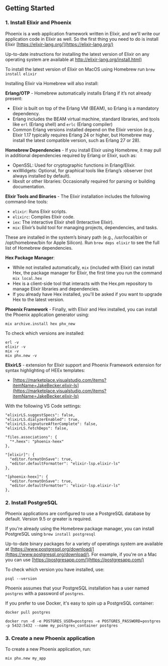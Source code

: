 ## Getting Started

### 1. Install Elixir and Phoenix
Phoenix is a web application framework written in Elixir, and we'll write our application code in Elixir as well. So the first thing you need to do is install Elixir [https://elixir-lang.org/](https://elixir-lang.org/)

Up-to-date instructions for installing the latest version of Elixir on any operating system are available at [http://elixir-lang.org/install.html)](http://elixir-lang.org/install.html)

To install the latest version of Elixir on MacOS using Homebrew run `brew install elixir`

Installing Elixir via Homebrew will also install:

__Erlang/OTP__ - Homebrew automatically installs Erlang if it’s not already present:
- Elixir is built on top of the Erlang VM (BEAM), so Erlang is a mandatory dependency.  
- Erlang includes the BEAM virtual machine, standard libraries, and tools like `erl` (Erlang shell) and `erlc` (Erlang compiler)
- Common Erlang versions installed depend on the Elixir version (e.g., Elixir 1.17 typically requires Erlang 24 or higher, but Homebrew may install the latest compatible version, such as Erlang 27 or 28).

__Homebrew Dependencies__ - If you install Elixir using Homebrew, it may pull in additional dependencies required by Erlang or Elixir, such as:
- OpenSSL: Used for cryptographic functions in Erlang/Elixir.
- wxWidgets: Optional, for graphical tools like Erlang’s :observer (not always installed by default).
- libxslt or other libraries: Occasionally required for parsing or building documentation.

__Elixir Tools and Binaries__ - The Elixir installation includes the following command-line tools:
- `elixir`: Runs Elixir scripts.
- `elixirc`: Compiles Elixir code.
- `iex`: The interactive Elixir shell (Interactive Elixir).
- `mix`: Elixir’s build tool for managing projects, dependencies, and tasks.

These are installed in the system’s binary path (e.g., /usr/local/bin or /opt/homebrew/bin for Apple Silicon). Run `brew deps elixir` to see the full list of Homebrew dependencies.

__Hex Package Manager__:
- While not installed automatically, `mix` (included with Elixir) can install Hex, the package manager for Elixir, the first time you run the command `mix local.hex`
- Hex is a client-side tool that interacts with the Hex.pm repository to manage Elixir libraries and dependencies.
- If you already have Hex installed, you'll be asked if you want to upgrade Hex to the latest version.

__Phoenix Framework__ - Finally, with Elixir and Hex installed, you can install the Phoenix application generator using:
```
mix archive.install hex phx_new
```


To check which versions are installed:
```
erl -v
elixir -v
mix -v
mix phx.new -v
```

__ElixirLS__ - extension for Elixir support and Phoenix Framework extension for syntax highlighting of HEEx templates:
- [https://marketplace.visualstudio.com/items?itemName=JakeBecker.elixir-ls](https://marketplace.visualstudio.com/items?itemName=JakeBecker.elixir-ls)

With the following VS Code settings:
```
"elixirLS.suggestSpecs": false,
"elixirLS.dialyzerEnabled": true,
"elixirLS.signatureAfterComplete": false,
"elixirLS.fetchDeps": false,

"files.associations": {
  "*.heex": "phoenix-heex"
},

"[elixir]": {
  "editor.formatOnSave": true,
  "editor.defaultFormatter": "elixir-lsp.elixir-ls"
},

"[phoenix-heex]": {
  "editor.formatOnSave": true,
  "editor.defaultFormatter": "elixir-lsp.elixir-ls"
},
```


### 2. Install PostgreSQL
Phoenix applications are configured to use a PostgreSQL database by default. Version 9.5 or greater is required.

If you're already using the Homebrew package manager, you can install PostgreSQL using `brew install postgresql`

Up-to-date binary packages for a variety of operatings system are available at [https://www.postgresql.org/download/](https://www.postgresql.org/download/). For example, if you're on a Mac you can use [https://postgresapp.com/](https://postgresapp.com/)

To check which version you have installed, use:
```
psql --version
```
Phoenix assumes that your PostgreSQL installation has a user named `postgres` with a password of `postgres`.

If you prefer to use Docker, it's easy to spin up a PostgreSQL container:
```
docker pull postgres

docker run -d -e POSTGRES_USER=postgres -e POSTGRES_PASSWORD=postgres -p 5432:5432 --name my_postgres_container postgres
```

### 3. Create a new Phoenix application
To create a new Phoenix application, run:
```
mix phx.new my_app
```